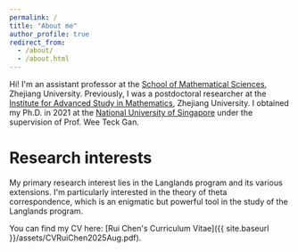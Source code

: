 ```yaml
---
permalink: /
title: "About me"
author_profile: true
redirect_from: 
  - /about/
  - /about.html
---
```


Hi! I'm an assistant professor at the [School of Mathematical Sciences](http://www.math.zju.edu.cn), Zhejiang University.
Previously, I was a postdoctoral researcher at the [Institute for Advanced Study in Mathematics](http://www.iasm.zju.edu.cn), Zhejiang University.
I obtained my Ph.D. in 2021 at the [National University of Singapore](https://www.math.nus.edu.sg) under the supervision of Prof. Wee Teck Gan.

Research interests
======
My primary research interest lies in the Langlands program and its various extensions. I'm particularly interested in the theory of theta correspondence, which is an enigmatic but powerful tool in the study of the Langlands program.

You can find my CV here: [Rui Chen's Curriculum Vitae]({{ site.baseurl }}/assets/CVRuiChen2025Aug.pdf).
